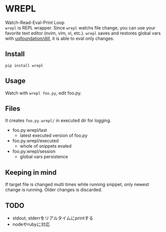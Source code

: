 # WREPL

Watch-Read-Eval-Print Loop<br>
`wrepl` is REPL wrapper. Since `wrepl` watchs file change, you can use your favorite text editor (nvim, vim, vi, etc.).
`wrepl` saves and restores global vars with [uqfoundation/dill](https://github.com/uqfoundation/dill), it is able to eval only changes.

## Install
```
pip install wrepl
```

## Usage

Watch with `wrepl foo.py`, edit foo.py.

## Files
It creates `foo.py.wrepl/` in executed dir for logging.
- foo.py.wrepl/last
  * latest executed version of foo.py
- foo.py.wrepl/executed
  * whole of snippets evaled
- foo.py.wrepl/session
  * global vars persistence

## Keeping in mind

If target file is changed multi times while running snippet, only newest change is running.
Older changes is discarded.

## TODO

* stdout, stderrをリアルタイムにprintする
* nodeやrubyに対応
